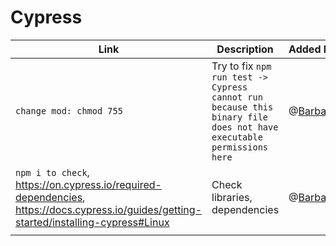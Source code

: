 # Cypress

| Link                                                                                                                                             | Description                                                                                                        | Added by                                 |
| ------------------------------------------------------------------------------------------------------------------------------------------------ | ------------------------------------------------------------------------------------------------------------------ | ---------------------------------------- |
| `change mod: chmod 755`                                                                                                                          | Try to fix `npm run test -> Cypress cannot run because this binary file does not have executable permissions here` | @[Barbara](https://github.com/0bubbles0) |
| `npm i to check`,<br><https://on.cypress.io/required-dependencies>,<br><https://docs.cypress.io/guides/getting-started/installing-cypress#Linux> | Check libraries, dependencies                                                                                      | @[Barbara](https://github.com/0bubbles0) |
|                                                                                                                                                  |                                                                                                                    |                                          |
